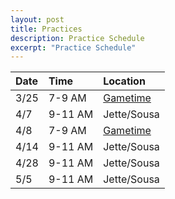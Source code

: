```yaml
---
layout: post
title: Practices
description: Practice Schedule
excerpt: "Practice Schedule"
---
```


| Date | Time | Location                                                                     |
|:---  |:---           |:---                                                                 |
| 3/25  | 7-9 AM       | [Gametime](https://seanmerrow.github.io/heatgold/fields/gametime)   |
| 4/7   | 9-11 AM      | Jette/Sousa                                                         |
| 4/8   | 7-9 AM       | [Gametime](https://seanmerrow.github.io/heatgold/fields/gametime)   |
| 4/14  | 9-11 AM      | Jette/Sousa                                                         |
| 4/28  | 9-11 AM      | Jette/Sousa                                                         |
| 5/5   | 9-11 AM      | Jette/Sousa                                                         |
